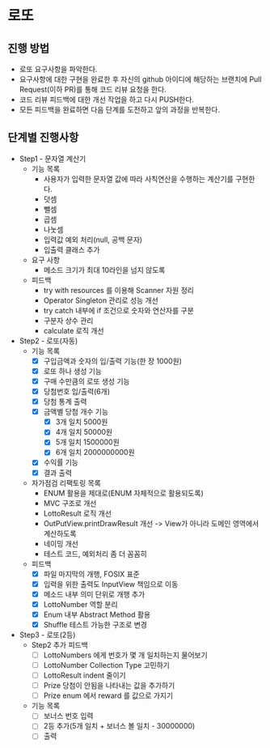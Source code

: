 # 로또
## 진행 방법
* 로또 요구사항을 파악한다.
* 요구사항에 대한 구현을 완료한 후 자신의 github 아이디에 해당하는 브랜치에 Pull Request(이하 PR)를 통해 코드 리뷰 요청을 한다.
* 코드 리뷰 피드백에 대한 개선 작업을 하고 다시 PUSH한다.
* 모든 피드백을 완료하면 다음 단계를 도전하고 앞의 과정을 반복한다.

## 단계별 진행사항
* Step1 - 문자열 계산기
  * 기능 목록
    * 사용자가 입력한 문자열 값에 따라 사칙연산을 수행하는 계산기를 구현한다.
    * 덧셈
    * 뺄셈
    * 곱셈
    * 나눗셈
    * 입력값 예외 처리(null, 공백 문자)
    * 입출력 클래스 추가
  * 요구 사항
    * 메소드 크기가 최대 10라인을 넘지 않도록
  * 피드백
    * try with resources 를 이용해 Scanner 자원 정리
    * Operator Singleton 관리로 성능 개선
    * try catch 내부에 if 조건으로 숫자와 연산자를 구분
    * 구분자 상수 관리
    * calculate 로직 개선
* Step2 - 로또(자동)
  * 기능 목록
    - [x] 구입금액과 숫자의 입/출력 기능(한 장 1000원)
    - [x] 로또 하나 생성 기능
    - [x] 구매 수만큼의 로또 생성 기능
    - [x] 당첨번호 입/출력(6개)
    - [x] 당첨 통계 출력
    - [x] 금액별 당첨 개수 기능
      - [x] 3개 일치 5000원
      - [x] 4개 일치 50000원
      - [x] 5개 일치 1500000원
      - [x] 6개 일치 2000000000원
    - [x] 수익률 기능
    - [x] 결과 출력
  * 자가점검 리팩토링 목록
    * ENUM 활용을 제대로(ENUM 자체적으로 활용되도록)
    * MVC 구조로 개선
    * LottoResult 로직 개선
    * OutPutView.printDrawResult 개선 -> View가 아니라 도메인 영역에서 계산하도록
    * 네이밍 개선
    * 테스트 코드, 예외처리 좀 더 꼼꼼히
  * 피드백
    - [x] 파일 마지막의 개행, FOSIX 표준
    - [x] 입력을 위한 출력도 InputView 책임으로 이동
    - [x] 메소드 내부 의미 단위로 개행 추가
    - [x] LottoNumber 역할 분리
    - [x] Enum 내부 Abstract Method 활용
    - [x] Shuffle 테스트 가능한 구조로 변경
* Step3 - 로또(2등)
  * Step2 추가 피드백
    - [ ] LottoNumbers 에게 번호가 몇 개 일치하는지 물어보기
    - [ ] LottoNumber Collection Type 고민하기
    - [ ] LottoResult indent 줄이기
    - [ ] Prize 당첨이 안됨을 나타내는 값을 추가하기
    - [ ] Prize enum 에서 reward 를 값으로 가지기
  * 기능 목록
    - [ ] 보너스 번호 입력
    - [ ] 2등 추가(5개 일치 + 보너스 볼 일치 - 30000000)
    - [ ] 출력
